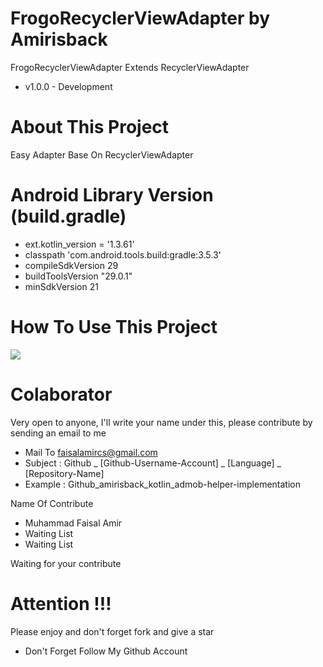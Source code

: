 # FrogoRecyclerViewAdapter by Amirisback
FrogoRecyclerViewAdapter Extends RecyclerViewAdapter
- v1.0.0 - Development

# About This Project
Easy Adapter Base On RecyclerViewAdapter

# Android Library Version (build.gradle)
- ext.kotlin_version = '1.3.61'
- classpath 'com.android.tools.build:gradle:3.5.3'
- compileSdkVersion 29
- buildToolsVersion "29.0.1"
- minSdkVersion 21

# How To Use This Project
[![](https://jitpack.io/v/amirisback/frogo-recycler-view-adapter.svg)](https://jitpack.io/#amirisback/frogo-recycler-view-adapter)

# Colaborator
Very open to anyone, I'll write your name under this, please contribute by sending an email to me

- Mail To faisalamircs@gmail.com
- Subject : Github _ [Github-Username-Account] _ [Language] _ [Repository-Name]
- Example : Github_amirisback_kotlin_admob-helper-implementation

Name Of Contribute
- Muhammad Faisal Amir
- Waiting List
- Waiting List

Waiting for your contribute

# Attention !!!
Please enjoy and don't forget fork and give a star
- Don't Forget Follow My Github Account